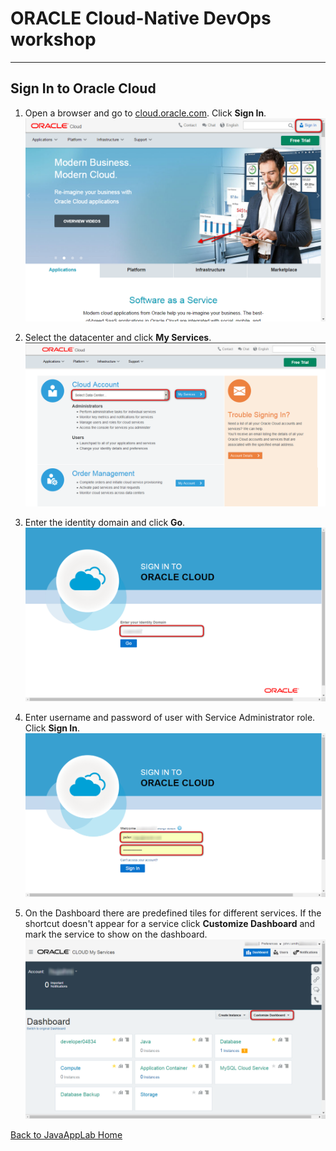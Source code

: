 # ORACLE Cloud-Native DevOps workshop #
-----
## Sign In to Oracle Cloud ##

1. Open a browser and go to [cloud.oracle.com](https://cloud.oracle.com). Click **Sign In**.
![cloud.oracle.com](images/sign-in/sign.01.cloud.oracle.com.png)

2. Select the datacenter and click **My Services**.
![](images/sign-in/sign.02.select.datacenter.png)

3. Enter the identity domain and click **Go**.
![](images/sign-in/sign.03.identity.domain.png)

4. Enter username and password of user with Service Administrator role. Click **Sign In**.
![](images/sign-in/sign.04.credentials.png)

5. On the Dashboard there are predefined tiles for different services. If the shortcut doesn't appear for a service click **Customize Dashboard** and mark the service to show on the dashboard.
![](images/sign-in/sign.05.dashboard.png)

[Back to JavaAppLab Home](README.md)
